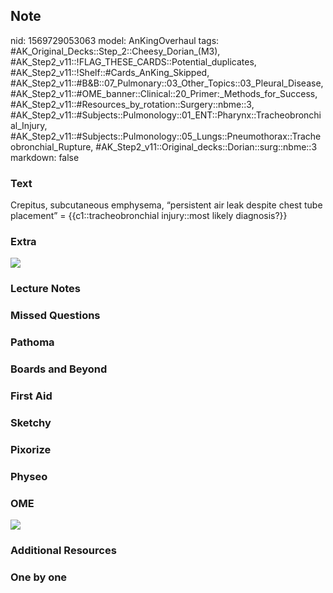 ## Note
nid: 1569729053063
model: AnKingOverhaul
tags: #AK_Original_Decks::Step_2::Cheesy_Dorian_(M3), #AK_Step2_v11::!FLAG_THESE_CARDS::Potential_duplicates, #AK_Step2_v11::!Shelf::#Cards_AnKing_Skipped, #AK_Step2_v11::#B&B::07_Pulmonary::03_Other_Topics::03_Pleural_Disease, #AK_Step2_v11::#OME_banner::Clinical::20_Primer:_Methods_for_Success, #AK_Step2_v11::#Resources_by_rotation::Surgery::nbme::3, #AK_Step2_v11::#Subjects::Pulmonology::01_ENT::Pharynx::Tracheobronchial_Injury, #AK_Step2_v11::#Subjects::Pulmonology::05_Lungs::Pneumothorax::Tracheobronchial_Rupture, #AK_Step2_v11::Original_decks::Dorian::surg::nbme::3
markdown: false

### Text
Crepitus, subcutaneous emphysema, “persistent air leak despite chest tube placement” = {{c1::tracheobronchial injury::most likely diagnosis?}}

### Extra
<img src="Bilateral_pneumothorax_pneumomediastinum.jpg">

### Lecture Notes


### Missed Questions


### Pathoma


### Boards and Beyond


### First Aid


### Sketchy


### Pixorize


### Physeo


### OME
<div class="ome-widget">
  <a href="https://onlinemeded.org/spa/surgery?ref=anki"><img src=
  "_OME_AnkiFlashcards_Topic_2.png"></a>
</div>

### Additional Resources


### One by one

